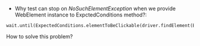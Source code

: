 * Why test can stop on _NoSuchElementException_ when we provide WebElement instance to ExpctedConditions method?:
```
wait.until(ExpectedConditions.elementToBeClickable(driver.findElement(By.id("ptxt"))));
```
How to solve this problem?